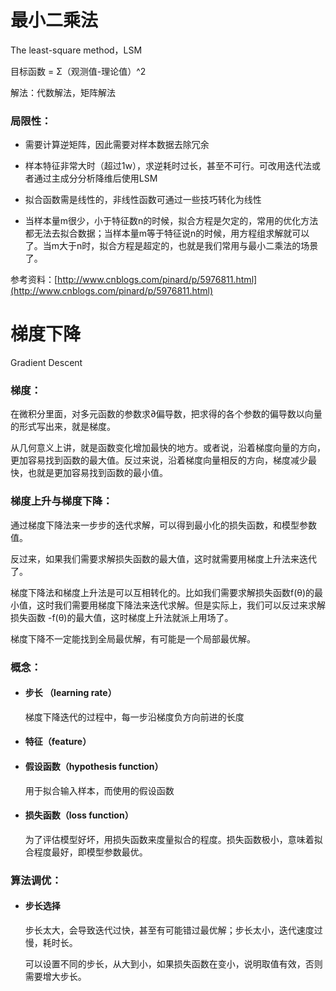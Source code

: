 # 最小二乘法

The least-square method，LSM

目标函数 = Σ（观测值-理论值）^2

解法：代数解法，矩阵解法

### 局限性：

* 需要计算逆矩阵，因此需要对样本数据去除冗余
* 样本特征非常大时（超过1w），求逆耗时过长，甚至不可行。可改用迭代法或者通过主成分分析降维后使用LSM

* 拟合函数需是线性的，非线性函数可通过一些技巧转化为线性

* 当样本量m很少，小于特征数n的时候，拟合方程是欠定的，常用的优化方法都无法去拟合数据；当样本量m等于特征说n的时候，用方程组求解就可以了。当m大于n时，拟合方程是超定的，也就是我们常用与最小二乘法的场景了。

$$$$参考资料：[http://www.cnblogs.com/pinard/p/5976811.html](http://www.cnblogs.com/pinard/p/5976811.html)

# 

# 梯度下降

Gradient Descent

### 梯度：

在微积分里面，对多元函数的参数求∂偏导数，把求得的各个参数的偏导数以向量的形式写出来，就是梯度。

从几何意义上讲，就是函数变化增加最快的地方。或者说，沿着梯度向量的方向，更加容易找到函数的最大值。反过来说，沿着梯度向量相反的方向，梯度减少最快，也就是更加容易找到函数的最小值。

### 梯度上升与梯度下降：

通过梯度下降法来一步步的迭代求解，可以得到最小化的损失函数，和模型参数值。

反过来，如果我们需要求解损失函数的最大值，这时就需要用梯度上升法来迭代了。

梯度下降法和梯度上升法是可以互相转化的。比如我们需要求解损失函数f\(θ\)的最小值，这时我们需要用梯度下降法来迭代求解。但是实际上，我们可以反过来求解损失函数 -f\(θ\)的最大值，这时梯度上升法就派上用场了。

梯度下降不一定能找到全局最优解，有可能是一个局部最优解。

### 概念：

* #### 步长 （learning rate）

    梯度下降迭代的过程中，每一步沿梯度负方向前进的长度

* #### 特征（feature）

* ####  假设函数（hypothesis function）

    用于拟合输入样本，而使用的假设函数

* #### 损失函数（loss function）

    为了评估模型好坏，用损失函数来度量拟合的程度。损失函数极小，意味着拟合程度最好，即模型参数最优。



### 算法调优：

* #### 步长选择

    步长太大，会导致迭代过快，甚至有可能错过最优解；步长太小，迭代速度过慢，耗时长。

    可以设置不同的步长，从大到小，如果损失函数在变小，说明取值有效，否则需要增大步长。





































